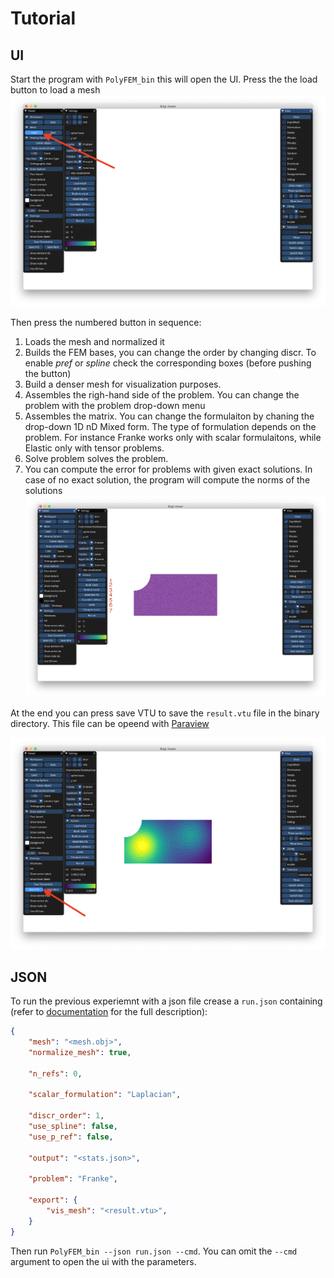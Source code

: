 Tutorial
========


UI
---

Start the program with `PolyFEM_bin` this will open the UI.
Press the the load button to load a mesh
![Load mesh](img/t1.png)


Then press the numbered button in sequence:

1. Loads the mesh and normalized it
1. Builds the FEM bases, you can change the order by changing discr. To enable *pref* or *spline* check the corresponding boxes (before pushing the button)
1. Build a denser mesh for visualization purposes.
1. Assembles the righ-hand side of the problem. You can change the problem with the problem drop-down menu
1. Assembles the matrix. You can change the formulaiton by chaning the drop-down 1D nD Mixed form. The type of formulation depends on the problem. For instance Franke works only with scalar formulaitons, while Elastic only with tensor problems.
1. Solve problem solves the problem.
1. You can compute the error for problems with given exact solutions. In case of no exact solution, the program will compute the norms of the solutions
![Load mesh](img/t2.png)

At the end you can press save VTU to save the `result.vtu` file in the binary directory. This file can be opeend with [Paraview](https://www.paraview.org/)

![Load mesh](img/t3.png)


JSON
----

To run the previous experiemnt with a json file crease a `run.json` containing (refer to [documentation](documentation.md) for the full description):

```json
{
    "mesh": "<mesh.obj>",
    "normalize_mesh": true,

    "n_refs": 0,

    "scalar_formulation": "Laplacian",

    "discr_order": 1,
    "use_spline": false,
    "use_p_ref": false,

    "output": "<stats.json>",

    "problem": "Franke",

    "export": {
        "vis_mesh": "<result.vtu>",
    }
}
```

Then run `PolyFEM_bin --json run.json --cmd`. You can omit the `--cmd` argument to open the ui with the parameters.